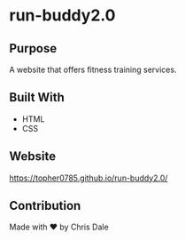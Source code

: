 # run-buddy2.0

## Purpose
A website that offers fitness training services.

## Built With
* HTML
* CSS

## Website
https://topher0785.github.io/run-buddy2.0/

## Contribution
Made with ❤️ by Chris Dale
